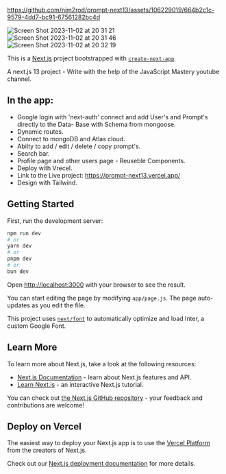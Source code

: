 https://github.com/nim2rod/prompt-next13/assets/106229019/664b2c1c-9579-4dd7-bc91-67561282bc4d


![Screen Shot 2023-11-02 at 20 31 21](https://github.com/nim2rod/first_docker/assets/106229019/410bc3b2-4b82-460f-8151-5a572ddc340d)
![Screen Shot 2023-11-02 at 20 31 46](https://github.com/nim2rod/first_docker/assets/106229019/e22f0f32-3eab-49c9-a05e-fc5174f2be04)
![Screen Shot 2023-11-02 at 20 32 19](https://github.com/nim2rod/first_docker/assets/106229019/cb225a94-5a75-41fc-9e11-ac667642d621)



This is a [Next.js](https://nextjs.org/) project bootstrapped with [`create-next-app`](https://github.com/vercel/next.js/tree/canary/packages/create-next-app).

A next.js 13 project - Write with the help of the JavaScript Mastery youtube channel. 

## In the app:
- Google login with 'next-auth' connect and add User's and Prompt's directly to the Data- 
  Base with Schema from mongoose.
- Dynamic routes.
- Connect to mongoDB and Atlas cloud.
- Abilty to add / edit / delete / copy prompt's.
- Search bar.
- Profile page and other users page - Reuseble Components. 
- Deploy with Vrecel.
- Link to the Live project: https://prompt-next13.vercel.app/
- Design with Tailwind.

## Getting Started

First, run the development server:

```bash
npm run dev
# or
yarn dev
# or
pnpm dev
# or
bun dev
```

Open [http://localhost:3000](http://localhost:3000) with your browser to see the result.

You can start editing the page by modifying `app/page.js`. The page auto-updates as you edit the file.

This project uses [`next/font`](https://nextjs.org/docs/basic-features/font-optimization) to automatically optimize and load Inter, a custom Google Font.

## Learn More

To learn more about Next.js, take a look at the following resources:

- [Next.js Documentation](https://nextjs.org/docs) - learn about Next.js features and API.
- [Learn Next.js](https://nextjs.org/learn) - an interactive Next.js tutorial.

You can check out [the Next.js GitHub repository](https://github.com/vercel/next.js/) - your feedback and contributions are welcome!

## Deploy on Vercel

The easiest way to deploy your Next.js app is to use the [Vercel Platform](https://vercel.com/new?utm_medium=default-template&filter=next.js&utm_source=create-next-app&utm_campaign=create-next-app-readme) from the creators of Next.js.

Check out our [Next.js deployment documentation](https://nextjs.org/docs/deployment) for more details.
